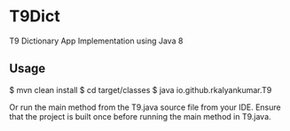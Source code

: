 # T9Dict
T9 Dictionary App Implementation using Java 8


## Usage
$ mvn clean install
$ cd target/classes
$ java io.github.rkalyankumar.T9

Or run the main method from the T9.java source file from your IDE. 
Ensure that the project is built once before running the main method in T9.java.
